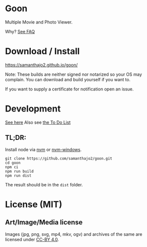 # Goon

Multiple Movie and Photo Viewer.

Why? [See FAQ](FAQ.md)

# Download / Install

https://samanthajo2.github.io/goon/

Note: These builds are neither signed nor notarized so your OS
may complain. You can download and build yourself if you want to.

If you want to supply a certificate for notification open an issue.

# Development

[See here](DEVELOPMENT.md)
Also see [the To Do List](TODO.md)

## TL;DR:

Install node via [nvm](https://github.com/nvm-sh/nvm) or
[nvm-windows](https://github.com/coreybutler/nvm-windows).

```
git clone https://github.com/samanthajo2/goon.git
cd goon
npm ci
npm run build
npm run dist
```

The result should be in the `dist` folder.

# License (MIT)

## Art/Image/Media license

Images (jpg, png, svg, mp4, mkv, ogv) and archives of the same
are licensed under [CC-BY 4.0](https://creativecommons.org/licenses/by/4.0/).